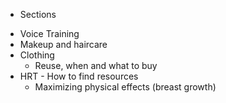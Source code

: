 * Sections

- Voice Training
- Makeup and haircare
- Clothing
  - Reuse, when and what to buy
- HRT - How to find resources
  - Maximizing physical effects (breast growth)
